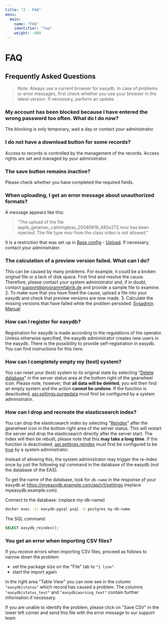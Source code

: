 ```yaml
---
title: "2 - FAQ"
menu:
  main:
    name: "FAQ"
    identifier: "faq"
    weight: -900
---
```

# FAQ

## Frequently Asked Questions

> Note: Always use a current browser for easydb. In case of problems or error messages, first check whether you use your browser in the latest version. If necessary, perform an update.

### My account has been blocked because I have entered the wrong password too often. What do I do now?

The blocking is only temporary, wait a day or contact your administrator.

### I do not have a download button for some records?

Access to records is controlled by the management of the records. Access rights are set and managed by your administrator.

### The save button remains inactive?

Please check whether you have completed the required fields.

### When uploading, I get an error message about unauthorized formats?

A message appears like this:

> "The upload of the file apple_getamac_calmingteas_20080818_480x272.mov has been rejected. The file type mov from the class video is not allowed."

It is a restriction that was set up in [Base config](/en/webfrontend/administration/base-config/) - [Upload](/de/webfrontend/administration/base-config/upload/). If necessary, contact your administrator.

### The calculation of a preview version failed. What can I do?

This can be caused by many problems. For example, it could be a broken original file or a lack of disk space. First find and resolve the cause. Therefore, please contact your system administrator and, if in doubt, contact support@programmfabrik.de and provide a sample file to examine. 2. To make sure that you have fixed the cause, upload a file into your easydb and check that preview versions are now made. 3. Calculate the missing versions that have failed while the problem persisted: [Sysadmin Manual](/en/sysadmin/eas/faq/#restart-all-failed-jobs)

### How can I register for easydb?

Registration for easydb is made according to the regulations of the operator. Unless otherwise specified, the easydb administrator creates new users in the easydb. There is the possibility to provide self-registration in easydb. You can find instructions for this here.

### How can I completely empty my (test) system?

You can reset your (test) system to its original state by selecting "[Delete database](../webfrontend/administration/server-status)" in the server status area at the bottom right of the gearwheel icon. Please note, however, that **all data will be deleted**, you will then find an empty system and the action **cannot be undone**. If the function is deactivated, [api.settings.purgedata](../sysadmin/configuration/easydb-server.yml) must first be configured by a system administrator.

### How can I drop and recreate the elasticsearch index?

You can drop the elasticsearch index by selecting "[Reindex](../webfrontend/administration/server-status/#controls)" after the gearwheel icon in the bottom right area of the server status. This will restart the server and drop the elasticsearch directly after the server start. The index will then be rebuilt, please note that this **may take a long time**. If the function is deactivated, [api.settings.reindex](/en/sysadmin/configuration/easydb-server.yml/available-variables/) must first be configured to be [true](../sysadmin/configuration/easydb-server.yml) by a system administrator.

Instead of allowing this, the system administrator may trigger the re-index once by just the following sql command in the database of the easydb (not the database of the EAS).

To get the name of the database, look for `db-name` in the response of your easydb at https://myeasydb.example.com/api/v1/settings (replace myeasydb.example.com).

Connect to the database: (replace my-db-name)

```bash
docker exec -ti easydb-pgsql psql -U postgres my-db-name
```

The SQL command:

```sql
SELECT easydb_reindex();
```

### You get an error when importing CSV files?

If you receive errors when importing CSV files, proceed as follows to narrow down the problem:

- set the package size on the "File" tab to `"1 line"`.
- start the import again

In the right area "Table View" you can now see in the column `"easydb|status"` which record has caused a problem. The columns `"easydb|status_text"` and `"easydb|warning_text"` contain further information if necessary.

If you are unable to identify the problem, please click on "Save CSV" in the lower left corner and send this file with the error message to our support team.
